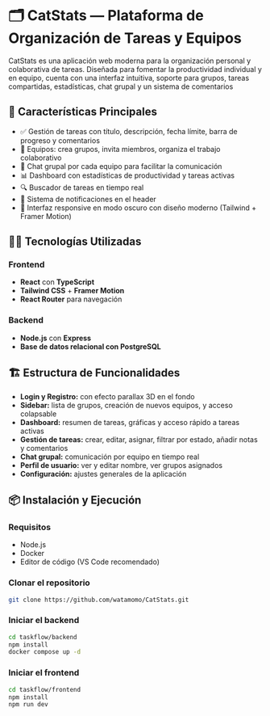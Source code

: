 # 🗂️ CatStats — Plataforma de Organización de Tareas y Equipos

CatStats es una aplicación web moderna para la organización personal y colaborativa de tareas. Diseñada para fomentar la productividad individual y en equipo, cuenta con una interfaz intuitiva, soporte para grupos, tareas compartidas, estadísticas, chat grupal y un sistema de comentarios

## 🚀 Características Principales

- ✅ Gestión de tareas con título, descripción, fecha límite, barra de progreso y comentarios
- 👥 Equipos: crea grupos, invita miembros, organiza el trabajo colaborativo
- 💬 Chat grupal por cada equipo para facilitar la comunicación
- 📊 Dashboard con estadísticas de productividad y tareas activas
- 🔍 Buscador de tareas en tiempo real
- 🔔 Sistema de notificaciones en el header
- 🌙 Interfaz responsive en modo oscuro con diseño moderno (Tailwind + Framer Motion)

## 🧑‍💻 Tecnologías Utilizadas

### Frontend
- **React** con **TypeScript**
- **Tailwind CSS** + **Framer Motion**
- **React Router** para navegación

### Backend
- **Node.js** con **Express**
- **Base de datos relacional con PostgreSQL**

## 🏗️ Estructura de Funcionalidades

- **Login y Registro:** con efecto parallax 3D en el fondo
- **Sidebar:** lista de grupos, creación de nuevos equipos, y acceso colapsable
- **Dashboard:** resumen de tareas, gráficas y acceso rápido a tareas activas
- **Gestión de tareas:** crear, editar, asignar, filtrar por estado, añadir notas y comentarios
- **Chat grupal:** comunicación por equipo en tiempo real
- **Perfil de usuario:** ver y editar nombre, ver grupos asignados
- **Configuración:** ajustes generales de la aplicación

## 📦 Instalación y Ejecución

### Requisitos
- Node.js
- Docker
- Editor de código (VS Code recomendado)

### Clonar el repositorio

```bash
git clone https://github.com/watamomo/CatStats.git
  ```

### Iniciar el backend

```bash
cd taskflow/backend
npm install
docker compose up -d
```

### Iniciar el frontend

```bash
cd taskflow/frontend
npm install
npm run dev
```
